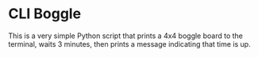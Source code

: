 # CLI Boggle

This is a very simple Python script that prints a 4x4 boggle board to the terminal, waits 3 minutes, then prints a message indicating that time is up.
